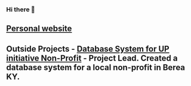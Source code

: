 ### Hi there 👋 
## [Personal website](nicholastreyhamilton.me)
## Outside Projects - [Database System for UP initiative Non-Profit](https://github.com/2024-databases-bereacollege/client-project-up-unhoused-persons-initiative-team.git) - Project Lead. Created a database system for a local non-profit in Berea KY.

<!--
**hamiltonnBC/hamiltonnBC** is a ✨ _special_ ✨ repository because its `README.md` (this file) appears on your GitHub profile.

Here are some ideas to get you started:

- 🔭 I’m currently working on ...
- 🌱 I’m currently learning ...
- 👯 I’m looking to collaborate on ...
- 🤔 I’m looking for help with ...
- 💬 Ask me about ...
- 📫 How to reach me: ...
- 😄 Pronouns: ...
- ⚡ Fun fact: ...
-->

